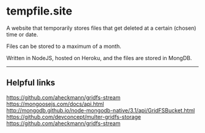 # tempfile.site

A website that temporarily stores files that get deleted at a certain (chosen) time or date.

Files can be stored to a maximum of a month.

Written in NodeJS, hosted on Heroku, and the files are stored in MongDB.

---

## Helpful links
https://github.com/aheckmann/gridfs-stream  
https://mongoosejs.com/docs/api.html  
http://mongodb.github.io/node-mongodb-native/3.1/api/GridFSBucket.html  
https://github.com/devconcept/multer-gridfs-storage  
https://github.com/aheckmann/gridfs-stream
